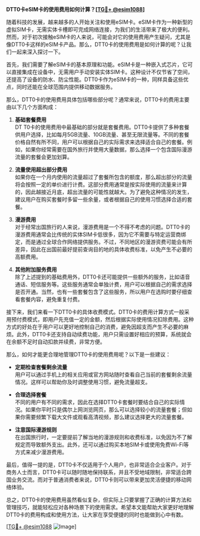 **DTT0卡eSIM卡的使用费用如何计算？[[TG💪+ @esim1088](https://t.me/s/esim1088)]**

随着科技的发展，越来越多的人开始关注和使用eSIM卡。eSIM卡作为一种新型的虚拟SIM卡，无需实体卡槽即可完成网络连接，为我们的生活带来了极大的便利。然而，对于初次接触eSIM卡的人来说，可能会对它的使用费用产生疑问，尤其是像DTT0卡这样的eSIM卡产品。那么，DTT0卡的使用费用是如何计算的呢？让我们一起来深入探讨一下。

首先，我们需要了解eSIM卡的基本原理和功能。eSIM卡是一种嵌入式芯片，它可以直接集成在设备中，无需用户手动安装实体SIM卡。这种设计不仅节省了空间，还提高了设备的防水、防尘性能。DTT0卡作为eSIM卡的一种，同样具备这些优点，同时还能在全球范围内提供移动数据服务。

那么，DTT0卡的使用费用具体包括哪些部分呢？通常来说，DTT0卡的费用主要由以下几个方面构成：

1. **基础套餐费用**  
   DT T0卡的使用费用中最基础的部分就是套餐费用。DTT0卡提供了多种套餐供用户选择，比如每月5GB流量、10GB流量、甚至无限流量等。不同的套餐价格自然有所不同，用户可以根据自己的实际需求来选择适合自己的套餐。例如，如果你经常需要在国外旅行并使用大量数据，那么选择一个包含国际漫游流量的套餐会更加划算。

2. **流量使用超出部分费用**  
   如果你在一个月内使用的流量超过了套餐所包含的额度，那么超出部分的流量将会按照一定的单价进行计费。这部分费用通常是按实际使用的流量来计算的，因此越接近月底，超出流量的可能性就越大。为了避免这种情况的发生，建议用户在购买套餐时多留一些余量，或者根据自己的使用习惯选择合适的套餐。

3. **漫游费用**  
   对于经常出国旅行的人来说，漫游费用是一个不得不考虑的问题。DTT0卡的漫游费用通常会比传统的实体SIM卡低很多，因为它不需要与特定运营商绑定，而是通过全球合作网络提供服务。不过，不同地区的漫游资费可能会有所差异，因此在出国前最好提前查询目的地的具体收费标准，以免产生不必要的高额费用。

4. **其他附加服务费用**  
   除了上述提到的基础费用外，DTT0卡还可能提供一些额外的服务，比如语音通话、短信服务等。这些服务通常会单独计费，用户可以根据自己的需求选择是否开通。当然，也有一些套餐包含了这些服务，所以用户在选购时要仔细查看套餐内容，避免重复付费。

接下来，我们来看一下DTT0卡的具体收费模式。DTT0卡的费用计算方式一般采用预付费模式，即用户先充值一定的金额，然后根据实际使用情况扣除费用。这种方式的好处在于用户可以更好地控制自己的消费，避免因超支而产生不必要的麻烦。此外，DTT0卡还支持自动续费功能，用户只需设置好相应的预算，系统就会在余额不足时自动扣款并续费，非常方便。

那么，如何才能更合理地管理DTT0卡的使用费用呢？以下是一些建议：

- **定期检查套餐剩余流量**  
  用户可以通过手机上的相关应用或官方网站随时查看自己当前的套餐剩余流量情况。这样可以帮助你及时调整使用习惯，避免流量超支。

- **合理选择套餐**  
  不同的用户有不同的需求，因此在选择DTT0卡套餐时要结合自己的实际情况。如果你平时只是偶尔上网浏览网页，那么可以选择较小的流量套餐；但如果你需要频繁下载大文件或观看高清视频，那么建议选择更大的流量套餐。

- **注意国际漫游规则**  
  在出国旅行时，一定要提前了解当地的漫游规则和收费标准，以免因为不了解规定而导致额外支出。此外，还可以通过购买本地SIM卡或使用免费Wi-Fi等方式来减少漫游费用。

最后，值得一提的是，DTT0卡不仅适用于个人用户，也非常适合企业客户。对于商务人士而言，DTT0卡可以随时随地保持联系，并且不受地域限制，非常适合跨国业务交流。而对于普通消费者来说，DTT0卡则可以带来更加灵活便捷的移动网络体验。

总之，DTT0卡的使用费用虽然看似复杂，但实际上只要掌握了正确的计算方法和管理技巧，就能轻松应对各种场景下的使用需求。希望本文能帮助大家更好地理解DTT0卡的费用构成和使用方法，让大家在享受便捷的同时也能做到心中有数。

[[TG💪+ @esim1088](https://t.me/s/esim1088) ![Image](https://i.postimg.cc/4NQfJmqS/Snipaste-2025-05-13-00-14-12.png)]